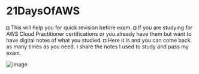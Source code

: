 # 21DaysOfAWS
◘ This will help you for quick revision before exam.
◘ If you are studying for AWS Cloud Practitioner certifications or you already have them but want to have digital notes of what you studied.
◘ Here it is and you can come back as many times as you need. I share the notes I used to study and pass my exam.

![image](https://github.com/user-attachments/assets/9e559cd1-1922-49b6-9b79-43350dc86b0e)



